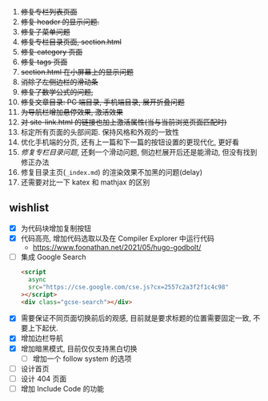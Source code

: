 1. ~~修复专栏列表页面~~
2. ~~修复 header 的显示问题.~~
3. ~~修复子菜单问题~~
4. ~~修复专栏目录页面, section.html~~
5. ~~修复 category 页面~~
6. ~~修复 tags 页面~~
7. ~~section.html 在小屏幕上的显示问题~~
8. ~~消除了左侧边栏的滑动条~~
9. ~~修复了数学公式的问题,~~
10. ~~修复文章目录: PC 端目录, 手机端目录, 展开折叠问题~~
11. ~~为导航栏增加悬停效果, 激活效果~~
12. ~~对 site-link.html 的链接也加上激活属性(当与当前浏览页面匹配时)~~
13. 标定所有页面的头部间距. 保持风格和外观的一致性
14. 优化手机端的分页, 还有上一篇和下一篇的按钮设置的更现代化, 更好看
15. _修复专栏目录问题_, 还剩一个滑动问题, 侧边栏展开后还是能滑动, 但没有找到修正办法
16. 修复目录主页(`_index.md`) 的渲染效果不加黑的问题(delay)
17. 还需要对比一下 katex 和 mathjax 的区别

## wishlist

- [x] 为代码块增加复制按钮
- [x] 代码高亮, 增加代码选取以及在 Compiler Explorer 中运行代码
  - https://www.foonathan.net/2021/05/hugo-godbolt/
- [ ] 集成 Google Search
  ```html
  <script
    async
    src="https://cse.google.com/cse.js?cx=2557c2a3f2f1c4c98"
  ></script>
  <div class="gcse-search"></div>
  ```
- [x] 需要保证不同页面切换前后的观感, 目前就是要求标题的位置需要固定一致, 不要上下起伏.
- [x] 增加边栏导航
- [x] 增加暗黑模式, 目前仅仅支持黑白切换
  - [ ] 增加一个 follow system 的选项
- [ ] 设计首页
- [ ] 设计 404 页面
- [ ] 增加 Include Code 的功能
